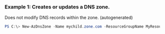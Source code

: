 ### Example 1: Creates or updates a DNS zone.
Does not modify DNS records within the zone. (autogenerated)
```powershell
PS C:\> New-AzDnsZone -Name mychild.zone.com -ResourceGroupName MyResourceGroup
```

